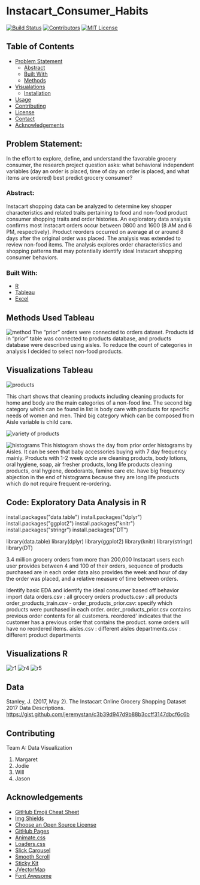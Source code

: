 # Instacart_Consumer_Habits
<!-- PROJECT SHIELDS -->
[![Build Status][build-shield]]()
[![Contributors][contributors-shield]]()
[![MIT License][license-shield]][license-url]





<!-- TABLE OF CONTENTS -->
## Table of Contents

* [Problem Statement](#about-the-project)
  * [Abstract](#abstract)
  * [Built With](#built-with)
  * [Methods](#method)
* [Visualations](#visualizations)
  * [Installation](#installation)
* [Usage](#usage)
* [Contributing](#contributing)
* [License](#license)
* [Contact](#contact)
* [Acknowledgements](#acknowledgements)



<!-- ABOUT THE PROJECT -->
## Problem Statement: 
In the effort to explore, define, and understand the favorable grocery consumer, the research project question asks: what behavioral independent variables (day an order is placed, time of day an order is placed, and what items are ordered) best predict grocery consumer?

### Abstract:
Instacart shopping data can be analyzed to determine key shopper characteristics and related traits pertaining to food and non-food product consumer shopping traits and order histories. An exploratory data analysis confirms most Instacart orders occur between 0800 and 1600 (8 AM and 6 PM, respectively). Product reorders occurred on average at or around 8 days after the original order was placed. The analysis was extended to review non-food items. The analysis explores order characteristics and shopping patterns that may potentially identify ideal Instacart shopping consumer behaviors.

### Built With:
* [R](https://www.r-project.org/)
* [Tableau](https://www.tableau.com/)
* [Excel](https://products.office.com/en-us/excel)

## Methods Used Tableau

![method](https://user-images.githubusercontent.com/39780478/54024051-6edf6e80-414b-11e9-9cfe-b1394eb9725a.JPG)
The “prior” orders were connected to orders dataset. Products id in “prior” table was connected to products database, and products database were described using aisles. To reduce the count of categories in analysis I decided to select non-food products. 

<!-- Visualizations -->
## Visualizations Tableau

![products](https://user-images.githubusercontent.com/39780478/54023231-46ef0b80-4149-11e9-9c7a-32777deb0b96.JPG)

This chart shows that cleaning products including cleaning products for home and body are the main categories of a non-food line. 
The second big category which can be found in list is body care with products for specific needs of women and men. Third big category 
which can be composed from Aisle variable is child care. 

![variety of products](https://user-images.githubusercontent.com/39780478/54023592-368b6080-414a-11e9-8765-93534341e0e3.JPG)

![histograms](https://user-images.githubusercontent.com/39780478/54023753-9550da00-414a-11e9-9e8f-e244c4ce99b0.JPG)
This histogram shows the day from prior order histograms by Aisles. It can be seen that baby accessories buying with 7 day frequency mainly. Products with 1-2 week cycle are cleaning products, body lotions, oral hygiene, soap, air fresher products, long life products cleaning products, oral hygiene, deodorants, famine care etc. have big frequency abjection in the end of histograms because they are long life products which do not require frequent re-ordering. 

## Code: Exploratory Data Analysis in R
install.packages("data.table")
install.packages("dplyr")
install.packages("ggplot2")
install.packages("knitr")
install.packages("stringr")
install.packages("DT")
 
library(data.table)
library(dplyr)
library(ggplot2)
library(knitr)
library(stringr)
library(DT)

3.4 million grocery orders from more than 200,000 Instacart users
each user provides between 4 and 100 of their orders, sequence of products purchased are in each order
data also provides the week and hour of day the order was placed, and a relative measure of time between orders.
 
Identify basic EDA and identify the ideal consumer based off behavior
import data
orders.csv : all grocery orders
products.csv : all products
order_products_train.csv - order_products_prior.csv: specify which products were purchased in each order.
order_products_prior.csv contains previous order contents for all customers. reordered' indicates that the customer has a previous order that contains the product. some orders will have no reordered items.
aisles.csv : different aisles
departments.csv : different product departments
 
## Visualizations R

![r1](https://user-images.githubusercontent.com/39780478/54025184-9e43aa80-414e-11e9-9f95-973e1d6fb37a.JPG)
![r4](https://user-images.githubusercontent.com/39780478/54025646-034bd000-4150-11e9-9e6a-80082f2e8e0e.JPG)
![r5](https://user-images.githubusercontent.com/39780478/54025651-047cfd00-4150-11e9-975b-5e7588118a81.JPG)

## Data

Stanley, J. (2017, May 2). The Instacart Online Grocery Shopping Dataset 2017 Data Descriptions. https://gist.github.com/jeremystan/c3b39d947d9b88b3ccff3147dbcf6c6b 


<!-- CONTRIBUTING -->
## Contributing

Team A: Data Visualization 

1. Margaret
2. Jodie
3. Will
4. Jason


<!-- ACKNOWLEDGEMENTS -->
## Acknowledgements
* [GitHub Emoji Cheat Sheet](https://www.webpagefx.com/tools/emoji-cheat-sheet)
* [Img Shields](https://shields.io)
* [Choose an Open Source License](https://choosealicense.com)
* [GitHub Pages](https://pages.github.com)
* [Animate.css](https://daneden.github.io/animate.css)
* [Loaders.css](https://connoratherton.com/loaders)
* [Slick Carousel](https://kenwheeler.github.io/slick)
* [Smooth Scroll](https://github.com/cferdinandi/smooth-scroll)
* [Sticky Kit](http://leafo.net/sticky-kit)
* [JVectorMap](http://jvectormap.com)
* [Font Awesome](https://fontawesome.com)





<!-- MARKDOWN LINKS & IMAGES -->
[build-shield]: https://img.shields.io/badge/build-passing-brightgreen.svg?style=flat-square
[contributors-shield]: https://img.shields.io/badge/contributors-4-orange.svg?style=flat-square
[license-shield]: https://img.shields.io/badge/license-MIT-blue.svg?style=flat-square
[license-url]: https://choosealicense.com/licenses/mit
[product-screenshot]: https://raw.githubusercontent.com/othneildrew/Best-README-Template/master/screenshot.png
